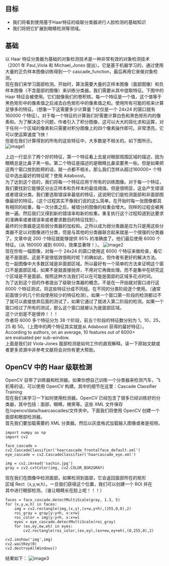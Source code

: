 ## 目标 
- 我们将看到使用基于Haar特征的级联分类器进行人脸检测的基础知识
- 我们将把它扩展到眼睛检测等领域。
## 基础
以 Haar 特征分类器为基础的对象检测技术是一种非常有效的对象检测技术（2001 年 Paul_Viola 和 Michael_Jones 提出）。它是基于机器学习的，通过使用大量的正负样本图像训练得到一个 cascade_function，最后再用它来做对象检测。  
现在我们来学习面部检测。开始时，算法需要大量的正样本图像（面部图像）和负样本图像（不含面部的图像）来训练分类器。我们需要从其中提取特征。下图中的 Haar 特征会被使用。它们就像我们的卷积核。每一个特征是一个值，这个值等于黑色矩形中的像素值之后减去白色矩形中的像素值之和。使用所有可能的核来计算足够多的特征。（想象一下这需要多少计算量？仅仅是一个 24x24 的窗口就有 160000 个特征）。对于每一个特征的计算我们好需要计算白色和黑色矩形内的像素和。为了解决这个问题，作者引入了积分图像，这可以大大的简化求和运算，对于任何一个区域的像素和只需要对积分图像上的四个像素操作即可。非常漂亮，它可以使运算速度飞快！  
但是在我们计算得到的所有的这些特征中，大多数是不相关的。如下图所示。
![image1](https://docs.opencv.org/4.0.0/haar_features.jpg)

上边一行显示了两个好的特征，第一个特征看上去是对眼部周围区域的描述，因为眼睛总是比鼻子黑一些。第二个特征是描述的是眼睛比鼻梁要黑一些。但是如果把这两个窗口放到脸颊的话，就一点都不相关。那么我们怎样从超过160000+ 个特征中选出最好的特征呢？使用 Adaboost。  
为了达到这个目的，我们将每一个特征应用于所有的训练图像。对于每一个特征，我们要找到它能够区分出正样本和负样本的最佳阈值。但是很明显，这会产生错误或者错误分类。我们要选取错误率最低的特征，这说明它们是检测面部和非面部图像最好的特征。（这个过程其实不像我们说的这么简单。在开始时每一张图像都具有相同的权重，每一次分类之后，被错分的图像的权重会增大。同样的过程会被再做一遍。然后我们又得到新的错误率和新的权重。重复执行这个过程知道到达要求的准确率或者错误率或者要求数目的特征找到）。  
最终的分类器是这些弱分类器的加权和。之所以成为弱分类器是应为只是用这些分类器不足以对图像进行分类，但是与其他的分类器联合起来就是一个很强的分类器了。文章中说 200 个特征就能够提供 95% 的准确度了。他们最后使用 6000 个特征。（从 160000 减到 6000，效果显著呀！）。
![image2](https://docs.opencv.org/4.0.0/haar.png)  
现在你有一幅图像，对每一个 24x24 的窗口使用这 6000 个特征来做检查，看它是不是面部。这是不是很低效很耗时呢？的确如此，但作者有更好的解决方法。  
在一副图像中大多数区域是非面部区域。所以最好有一个简单的方法来证明这个窗口不是面部区域，如果不是就直接抛弃，不用对它再做处理。而不是集中在研究这个区域是不是面部。按照这种方法我们可以在可能是面部的区域多花点时间。  
为了达到这个目的作者提出了级联分类器的概念。不是在一开始就对窗口进行这 6000 个特征测试，将这些特征分成不同组。在不同的分类阶段逐个使用。（通常前面很少的几个阶段使用较少的特征检测）。如果一个窗口第一阶段的检测都过不了就可以直接放弃后面的测试了，如果它通过了就进入第二阶段的检测。如果一个窗口经过了所有的测试，那么这个窗口就被认为是面部区域。  
这个计划是不是很帅！！！  
作者将 6000 多个特征分为 38 个阶段，前五个阶段的特征数分别为 1，10，25，25 和 50。（上图中的两个特征其实就是从 Adaboost 获得的最好特征）。  
According to authors, on an average, 10 features out of 6000+  
are evaluated per sub-window.  
上面是我们对 Viola-Jones 面部检测是如何工作的直观解释。读一下原始文献或者更多资源中非参考文献将会对你有更大帮助。

  
## OpenCV 中的 Haar 级联检测
OpenCV 自带了训练器和检测器。如果你想自己训练一个分类器来检测汽车，飞机等的话，可以使用 OpenCV 构建。其中的细节在这里：Cascade Classifier Training  
现在我们来学习一下如何使用检测器。OpenCV 已经包含了很多已经训练好的分类器，其中包括：面部，眼睛，微笑等。这些 XML 文件保存在/opencv/data/haarcascades/文件夹中。下面我们将使用 OpenCV 创建一个面部和眼部检测器。  
首先我们要加载需要的 XML 分类器。然后以灰度格式加载输入图像或者是视频。

```
import numpy as np
import cv2

face_cascade = cv2.CascadeClassifier('haarcascade_frontalface_default.xml')
eye_cascade = cv2.CascadeClassifier('haarcascade_eye.xml')

img = cv2.imread('sachin.jpg')
gray = cv2.cvtColor(img, cv2.COLOR_BGR2GRAY)
```

现在我们在图像中检测面部。如果检测到面部，它会返回面部所在的矩形  
区域 Rect（x,y,w,h）。一旦我们获得这个位置，我们可以创建一个 ROI 并在  
其中进行眼部检测。（谁让眼睛长在脸上呢！！！）
```
faces = face_cascade.detectMultiScale(gray, 1.3, 5)
for (x,y,w,h) in faces:
    img = cv2.rectangle(img,(x,y),(x+w,y+h),(255,0,0),2)
    roi_gray = gray[y:y+h, x:x+w]
    roi_color = img[y:y+h, x:x+w]
    eyes = eye_cascade.detectMultiScale(roi_gray)
    for (ex,ey,ew,eh) in eyes:
        cv2.rectangle(roi_color,(ex,ey),(ex+ew,ey+eh),(0,255,0),2)

cv2.imshow('img',img)
cv2.waitKey(0)
cv2.destroyAllWindows()
```
结果如下：
![image3](https://docs.opencv.org/4.0.0/face.jpg)